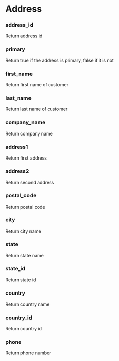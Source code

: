 # Address

### address\_id

Return address id



### primary

Return true if the address is primary, false if it is not



### first\_name

Return first name of customer



### last\_name

Return last name of customer



### company\_name

Return company name



### address1

Return first address



### address2

Return second address



### postal\_code

Return postal code



### city

Return city name



### state

Return state name



### state\_id

Return state id



### country

Return country name



### country\_id

Return country id



### phone

Return phone number

